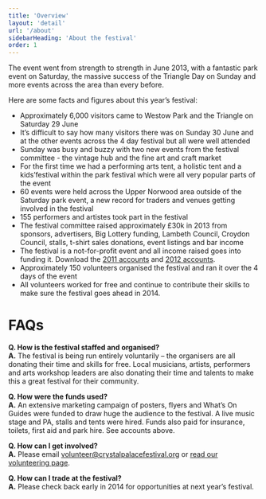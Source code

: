 ```yaml
---
title: 'Overview'
layout: 'detail'
url: '/about'
sidebarHeading: 'About the festival'
order: 1
---
```

The event went from strength to strength in June 2013, with a fantastic park event on Saturday, the massive success of the Triangle Day on Sunday and more events across the area than every before.

Here are some facts and figures about this year’s festival:

- Approximately 6,000 visitors came to Westow Park and the Triangle on Saturday 29 June
- It’s difficult to say how many visitors there was on Sunday 30 June and at the other events across the 4 day festival but all were well attended
- Sunday was busy and buzzy with two new events from the festival committee - the vintage hub and the fine art and craft market
- For the first time we had a performing arts tent, a holistic tent and a kids’festival within the park festival which were all very popular parts of the event
- 60 events were held across the Upper Norwood area outside of the Saturday park event, a new record for traders and venues getting involved in the festival
- 155 performers and artistes took part in the festival
- The festival committee raised approximately £30k in 2013 from sponsors, advertisers, Big Lottery funding, Lambeth Council, Croydon Council, stalls, t-shirt sales donations, event listings and bar income
- The festival is a not-for-profit event and all income raised goes into funding it. Download the [2011 accounts][3] and [2012 accounts][4].
- Approximately 150 volunteers organised the festival and ran it over the 4 days of the event
- All volunteers worked for free and continue to contribute their skills to make sure the festival goes ahead in 2014.

# FAQs

**Q. How is the festival staffed and organised?**<br/>
**A.** The festival is being run entirely voluntarily – the organisers are all donating their time and skills
for free. Local musicians, artists, performers and arts workshop leaders are also donating their time and talents
to make this a great festival for their community.

**Q. How were the funds used?**<br/>
**A.** An extensive marketing campaign of posters, flyers and What’s On Guides were funded to draw huge the audience to the festival. A live music stage and PA, stalls and tents were hired. Funds also paid for insurance, toilets, first aid and park hire. See accounts above.

**Q. How can I get involved?**<br/>
**A.** Please email <volunteer@crystalpalacefestival.org> or [read our volunteering page][1].

**Q. How can I trade at the festival?**<br/>
**A.** Please check back early in 2014 for opportunities at next year’s festival.

[1]: /volunteer "Volunteer"
[2]: /documents/2012/festival-community-meeting-report-2012-12.pdf
[3]: /documents/crystal-palace-overground-festival-accounts-2011.pdf
[4]: /documents/crystal-palace-overground-festival-accounts-2012.pdf